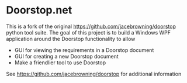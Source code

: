 # Doorstop.net
This is a fork of the original https://github.com/jacebrowning/doorstop python tool suite. The goal of this project is to build a Windows WPF application around the Doorstop functionality to allow
- GUI for viewing the requirements in a Doorstop document
- GUI for creating a new Doorstop document
- Make a friendlier tool to use Doorstop

See https://github.com/jacebrowning/doorstop for additional information
